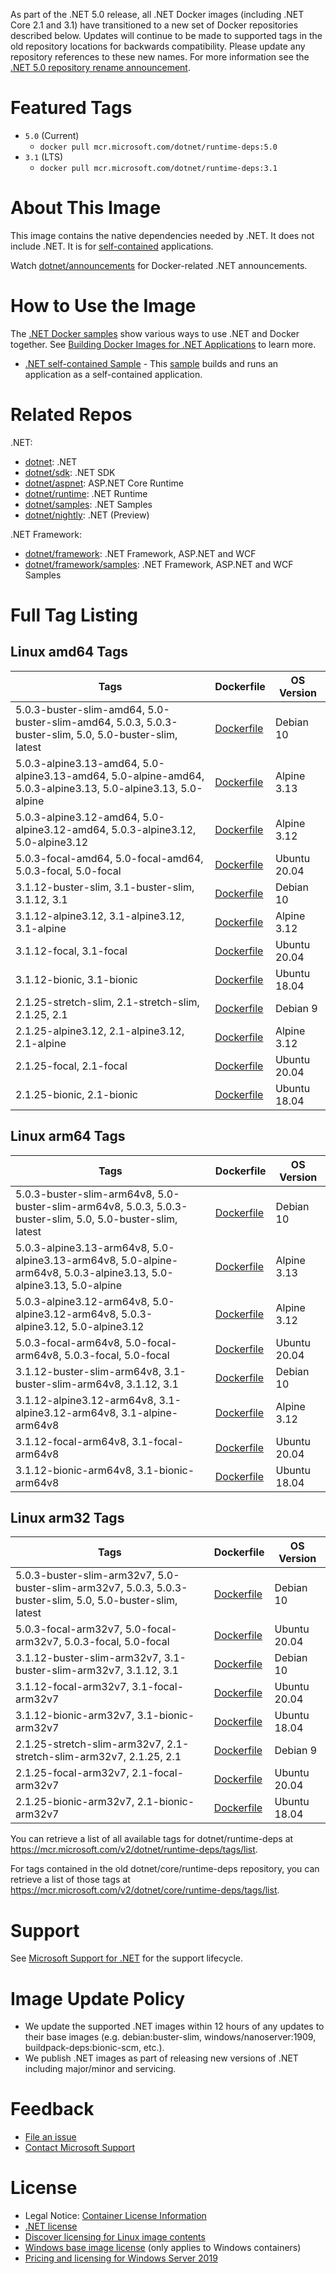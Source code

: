 As part of the .NET 5.0 release, all .NET Docker images (including .NET Core 2.1 and 3.1) have transitioned to a new set of Docker repositories described below. Updates will continue to be made to supported tags in the old repository locations for backwards compatibility. Please update any repository references to these new names. For more information see the [.NET 5.0 repository rename announcement](https://github.com/dotnet/dotnet-docker/issues/2375).

# Featured Tags

* `5.0` (Current)
  * `docker pull mcr.microsoft.com/dotnet/runtime-deps:5.0`
* `3.1` (LTS)
  * `docker pull mcr.microsoft.com/dotnet/runtime-deps:3.1`

# About This Image

This image contains the native dependencies needed by .NET. It does not include .NET. It is for [self-contained](https://docs.microsoft.com/dotnet/articles/core/deploying/index) applications.

Watch [dotnet/announcements](https://github.com/dotnet/announcements/labels/Docker) for Docker-related .NET announcements.

# How to Use the Image

The [.NET Docker samples](https://github.com/dotnet/dotnet-docker/blob/master/samples/README.md) show various ways to use .NET and Docker together. See [Building Docker Images for .NET Applications](https://docs.microsoft.com/dotnet/core/docker/building-net-docker-images) to learn more.

* [.NET self-contained Sample](https://github.com/dotnet/dotnet-docker/blob/master/samples/dotnetapp/dotnet-docker-selfcontained.md) - This [sample](https://github.com/dotnet/dotnet-docker/blob/master/samples/dotnetapp/Dockerfile.debian-x64-selfcontained) builds and runs an application as a self-contained application.

# Related Repos

.NET:

* [dotnet](https://hub.docker.com/_/microsoft-dotnet/): .NET
* [dotnet/sdk](https://hub.docker.com/_/microsoft-dotnet-sdk/): .NET SDK
* [dotnet/aspnet](https://hub.docker.com/_/microsoft-dotnet-aspnet/): ASP.NET Core Runtime
* [dotnet/runtime](https://hub.docker.com/_/microsoft-dotnet-runtime/): .NET Runtime
* [dotnet/samples](https://hub.docker.com/_/microsoft-dotnet-samples/): .NET Samples
* [dotnet/nightly](https://hub.docker.com/_/microsoft-dotnet-nightly/): .NET (Preview)

.NET Framework:

* [dotnet/framework](https://hub.docker.com/_/microsoft-dotnet-framework/): .NET Framework, ASP.NET and WCF
* [dotnet/framework/samples](https://hub.docker.com/_/microsoft-dotnet-framework-samples/): .NET Framework, ASP.NET and WCF Samples

# Full Tag Listing

## Linux amd64 Tags
Tags | Dockerfile | OS Version
-----------| -------------| -------------
5.0.3-buster-slim-amd64, 5.0-buster-slim-amd64, 5.0.3, 5.0.3-buster-slim, 5.0, 5.0-buster-slim, latest | [Dockerfile](https://github.com/dotnet/dotnet-docker/blob/master/src/runtime-deps/3.1/buster-slim/amd64/Dockerfile) | Debian 10
5.0.3-alpine3.13-amd64, 5.0-alpine3.13-amd64, 5.0-alpine-amd64, 5.0.3-alpine3.13, 5.0-alpine3.13, 5.0-alpine | [Dockerfile](https://github.com/dotnet/dotnet-docker/blob/master/src/runtime-deps/5.0/alpine3.13/amd64/Dockerfile) | Alpine 3.13
5.0.3-alpine3.12-amd64, 5.0-alpine3.12-amd64, 5.0.3-alpine3.12, 5.0-alpine3.12 | [Dockerfile](https://github.com/dotnet/dotnet-docker/blob/master/src/runtime-deps/3.1/alpine3.12/amd64/Dockerfile) | Alpine 3.12
5.0.3-focal-amd64, 5.0-focal-amd64, 5.0.3-focal, 5.0-focal | [Dockerfile](https://github.com/dotnet/dotnet-docker/blob/master/src/runtime-deps/3.1/focal/amd64/Dockerfile) | Ubuntu 20.04
3.1.12-buster-slim, 3.1-buster-slim, 3.1.12, 3.1 | [Dockerfile](https://github.com/dotnet/dotnet-docker/blob/master/src/runtime-deps/3.1/buster-slim/amd64/Dockerfile) | Debian 10
3.1.12-alpine3.12, 3.1-alpine3.12, 3.1-alpine | [Dockerfile](https://github.com/dotnet/dotnet-docker/blob/master/src/runtime-deps/3.1/alpine3.12/amd64/Dockerfile) | Alpine 3.12
3.1.12-focal, 3.1-focal | [Dockerfile](https://github.com/dotnet/dotnet-docker/blob/master/src/runtime-deps/3.1/focal/amd64/Dockerfile) | Ubuntu 20.04
3.1.12-bionic, 3.1-bionic | [Dockerfile](https://github.com/dotnet/dotnet-docker/blob/master/src/runtime-deps/3.1/bionic/amd64/Dockerfile) | Ubuntu 18.04
2.1.25-stretch-slim, 2.1-stretch-slim, 2.1.25, 2.1 | [Dockerfile](https://github.com/dotnet/dotnet-docker/blob/master/src/runtime-deps/2.1/stretch-slim/amd64/Dockerfile) | Debian 9
2.1.25-alpine3.12, 2.1-alpine3.12, 2.1-alpine | [Dockerfile](https://github.com/dotnet/dotnet-docker/blob/master/src/runtime-deps/2.1/alpine3.12/amd64/Dockerfile) | Alpine 3.12
2.1.25-focal, 2.1-focal | [Dockerfile](https://github.com/dotnet/dotnet-docker/blob/master/src/runtime-deps/2.1/focal/amd64/Dockerfile) | Ubuntu 20.04
2.1.25-bionic, 2.1-bionic | [Dockerfile](https://github.com/dotnet/dotnet-docker/blob/master/src/runtime-deps/2.1/bionic/amd64/Dockerfile) | Ubuntu 18.04

## Linux arm64 Tags
Tags | Dockerfile | OS Version
-----------| -------------| -------------
5.0.3-buster-slim-arm64v8, 5.0-buster-slim-arm64v8, 5.0.3, 5.0.3-buster-slim, 5.0, 5.0-buster-slim, latest | [Dockerfile](https://github.com/dotnet/dotnet-docker/blob/master/src/runtime-deps/3.1/buster-slim/arm64v8/Dockerfile) | Debian 10
5.0.3-alpine3.13-arm64v8, 5.0-alpine3.13-arm64v8, 5.0-alpine-arm64v8, 5.0.3-alpine3.13, 5.0-alpine3.13, 5.0-alpine | [Dockerfile](https://github.com/dotnet/dotnet-docker/blob/master/src/runtime-deps/5.0/alpine3.13/arm64v8/Dockerfile) | Alpine 3.13
5.0.3-alpine3.12-arm64v8, 5.0-alpine3.12-arm64v8, 5.0.3-alpine3.12, 5.0-alpine3.12 | [Dockerfile](https://github.com/dotnet/dotnet-docker/blob/master/src/runtime-deps/3.1/alpine3.12/arm64v8/Dockerfile) | Alpine 3.12
5.0.3-focal-arm64v8, 5.0-focal-arm64v8, 5.0.3-focal, 5.0-focal | [Dockerfile](https://github.com/dotnet/dotnet-docker/blob/master/src/runtime-deps/3.1/focal/arm64v8/Dockerfile) | Ubuntu 20.04
3.1.12-buster-slim-arm64v8, 3.1-buster-slim-arm64v8, 3.1.12, 3.1 | [Dockerfile](https://github.com/dotnet/dotnet-docker/blob/master/src/runtime-deps/3.1/buster-slim/arm64v8/Dockerfile) | Debian 10
3.1.12-alpine3.12-arm64v8, 3.1-alpine3.12-arm64v8, 3.1-alpine-arm64v8 | [Dockerfile](https://github.com/dotnet/dotnet-docker/blob/master/src/runtime-deps/3.1/alpine3.12/arm64v8/Dockerfile) | Alpine 3.12
3.1.12-focal-arm64v8, 3.1-focal-arm64v8 | [Dockerfile](https://github.com/dotnet/dotnet-docker/blob/master/src/runtime-deps/3.1/focal/arm64v8/Dockerfile) | Ubuntu 20.04
3.1.12-bionic-arm64v8, 3.1-bionic-arm64v8 | [Dockerfile](https://github.com/dotnet/dotnet-docker/blob/master/src/runtime-deps/3.1/bionic/arm64v8/Dockerfile) | Ubuntu 18.04

## Linux arm32 Tags
Tags | Dockerfile | OS Version
-----------| -------------| -------------
5.0.3-buster-slim-arm32v7, 5.0-buster-slim-arm32v7, 5.0.3, 5.0.3-buster-slim, 5.0, 5.0-buster-slim, latest | [Dockerfile](https://github.com/dotnet/dotnet-docker/blob/master/src/runtime-deps/3.1/buster-slim/arm32v7/Dockerfile) | Debian 10
5.0.3-focal-arm32v7, 5.0-focal-arm32v7, 5.0.3-focal, 5.0-focal | [Dockerfile](https://github.com/dotnet/dotnet-docker/blob/master/src/runtime-deps/3.1/focal/arm32v7/Dockerfile) | Ubuntu 20.04
3.1.12-buster-slim-arm32v7, 3.1-buster-slim-arm32v7, 3.1.12, 3.1 | [Dockerfile](https://github.com/dotnet/dotnet-docker/blob/master/src/runtime-deps/3.1/buster-slim/arm32v7/Dockerfile) | Debian 10
3.1.12-focal-arm32v7, 3.1-focal-arm32v7 | [Dockerfile](https://github.com/dotnet/dotnet-docker/blob/master/src/runtime-deps/3.1/focal/arm32v7/Dockerfile) | Ubuntu 20.04
3.1.12-bionic-arm32v7, 3.1-bionic-arm32v7 | [Dockerfile](https://github.com/dotnet/dotnet-docker/blob/master/src/runtime-deps/3.1/bionic/arm32v7/Dockerfile) | Ubuntu 18.04
2.1.25-stretch-slim-arm32v7, 2.1-stretch-slim-arm32v7, 2.1.25, 2.1 | [Dockerfile](https://github.com/dotnet/dotnet-docker/blob/master/src/runtime-deps/2.1/stretch-slim/arm32v7/Dockerfile) | Debian 9
2.1.25-focal-arm32v7, 2.1-focal-arm32v7 | [Dockerfile](https://github.com/dotnet/dotnet-docker/blob/master/src/runtime-deps/2.1/focal/arm32v7/Dockerfile) | Ubuntu 20.04
2.1.25-bionic-arm32v7, 2.1-bionic-arm32v7 | [Dockerfile](https://github.com/dotnet/dotnet-docker/blob/master/src/runtime-deps/2.1/bionic/arm32v7/Dockerfile) | Ubuntu 18.04

You can retrieve a list of all available tags for dotnet/runtime-deps at https://mcr.microsoft.com/v2/dotnet/runtime-deps/tags/list.
<!--End of generated tags-->

For tags contained in the old dotnet/core/runtime-deps repository, you can retrieve a list of those tags at https://mcr.microsoft.com/v2/dotnet/core/runtime-deps/tags/list.

# Support

See [Microsoft Support for .NET](https://github.com/dotnet/core/blob/master/microsoft-support.md) for the support lifecycle.

# Image Update Policy

* We update the supported .NET images within 12 hours of any updates to their base images (e.g. debian:buster-slim, windows/nanoserver:1909, buildpack-deps:bionic-scm, etc.).
* We publish .NET images as part of releasing new versions of .NET including major/minor and servicing.

# Feedback

* [File an issue](https://github.com/dotnet/dotnet-docker/issues/new/choose)
* [Contact Microsoft Support](https://support.microsoft.com/contactus/)

# License

* Legal Notice: [Container License Information](https://aka.ms/mcr/osslegalnotice)
* [.NET license](https://github.com/dotnet/dotnet-docker/blob/master/LICENSE)
* [Discover licensing for Linux image contents](https://github.com/dotnet/dotnet-docker/blob/master/documentation/image-artifact-details.md)
* [Windows base image license](https://docs.microsoft.com/virtualization/windowscontainers/images-eula) (only applies to Windows containers)
* [Pricing and licensing for Windows Server 2019](https://www.microsoft.com/cloud-platform/windows-server-pricing)
